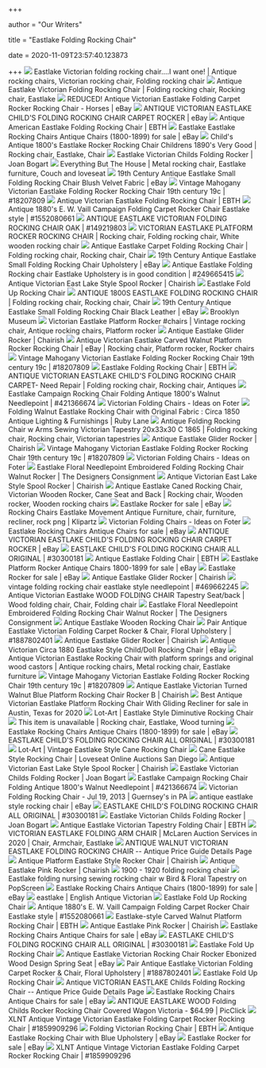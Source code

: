 +++
        
author = "Our Writers"
        
title = "Eastlake Folding Rocking Chair"
        
date = 2020-11-09T23:57:40.123873
        
+++
[ ![](https://i.pinimg.com/originals/5d/cb/cf/5dcbcfc1e7ef36f6042fcd521cc63e9c.jpg)](https://i.pinimg.com/originals/5d/cb/cf/5dcbcfc1e7ef36f6042fcd521cc63e9c.jpg) Eastlake Victorian folding rocking chair....I want one! | Antique rocking  chairs, Victorian rocking chair, Folding rocking chair
[ ![](https://i.pinimg.com/originals/d2/e9/2a/d2e92afc34ef296c654239b8bb483ed7.jpg)](https://i.pinimg.com/originals/d2/e9/2a/d2e92afc34ef296c654239b8bb483ed7.jpg) Antique Eastlake Victorian Folding Rocking Chair | Folding rocking chair, Rocking  chair, Eastlake
[ ![](https://i.ebayimg.com/images/g/z-kAAOSwE0JY-sln/s-l400.jpg)](https://i.ebayimg.com/images/g/z-kAAOSwE0JY-sln/s-l400.jpg) REDUCED! Antique Victorian Eastlake Folding Carpet Rocker Rocking Chair -  Horses | eBay
[ ![](https://i.ebayimg.com/images/g/y-YAAOSw2x1XKryR/s-l300.jpg)](https://i.ebayimg.com/images/g/y-YAAOSw2x1XKryR/s-l300.jpg) ANTIQUE VICTORIAN EASTLAKE CHILD'S FOLDING ROCKING CHAIR CARPET ROCKER |  eBay
[ ![](https://ebth-com-production.imgix.net/2018/02/15/11/57/20/ab15256a-6bb5-48ef-9b60-4f780e11f71b/1518713665674-95f9e428d0078274a517135597c94401e07c7b69fa753cbf3e4a644993440ae9.JPG?ixlib=rb-3.1.0&w=880&h=880&fit=crop&crop=&auto=format)](https://ebth-com-production.imgix.net/2018/02/15/11/57/20/ab15256a-6bb5-48ef-9b60-4f780e11f71b/1518713665674-95f9e428d0078274a517135597c94401e07c7b69fa753cbf3e4a644993440ae9.JPG?ixlib=rb-3.1.0&w=880&h=880&fit=crop&crop=&auto=format) Antique American Eastlake Folding Rocking Chair | EBTH
[ ![](https://i.ebayimg.com/thumbs/images/g/ma8AAOSw2vpfkr1S/s-l300.jpg)](https://i.ebayimg.com/thumbs/images/g/ma8AAOSw2vpfkr1S/s-l300.jpg) Eastlake Eastlake Rocking Chairs Antique Chairs (1800-1899) for sale | eBay
[ ![](https://i.pinimg.com/originals/1e/e6/02/1ee602b86b8c388e1aaec8b5e98fdcd1.jpg)](https://i.pinimg.com/originals/1e/e6/02/1ee602b86b8c388e1aaec8b5e98fdcd1.jpg) Child's Antique 1800's Eastlake Rocker Rocking Chair Childrens 1890's Very  Good | Rocking chair, Eastlake, Chair
[ ![](https://cdn.joanbogart.com/productImages/457a.jpg)](https://cdn.joanbogart.com/productImages/457a.jpg) Eastlake Victorian Childs Folding Rocker | Joan Bogart
[ ![](https://i.pinimg.com/originals/38/34/16/3834168498970c27f62a8f2be6f33db4.jpg)](https://i.pinimg.com/originals/38/34/16/3834168498970c27f62a8f2be6f33db4.jpg) Everything But The House | Metal rocking chair, Eastlake furniture, Couch  and loveseat
[ ![](https://i.ebayimg.com/images/g/qvgAAOSw~nFet2Yi/s-l300.png)](https://i.ebayimg.com/images/g/qvgAAOSw~nFet2Yi/s-l300.png) 19th Century Antique Eastlake Small Folding Rocking Chair Blush Velvet  Fabric | eBay
[ ![](https://thumbs.worthpoint.com/wpimages/images/images1/2/0703/27/2_7a4513c5c88574af8c4aedf2d457c2c4.jpg)](https://thumbs.worthpoint.com/wpimages/images/images1/2/0703/27/2_7a4513c5c88574af8c4aedf2d457c2c4.jpg) Vintage Mahogany Victorian Eastlake Folding Rocker Rocking Chair 19th  century 19c | #18207809
[ ![](https://ebth-com-production.imgix.net/2017/08/25/10/45/52/ee87d50a-0f12-4e07-bf45-00b570210dfd/DSC_0172.jpg?ixlib=rb-3.1.0&w=880&h=880&fit=crop&crop=&auto=format)](https://ebth-com-production.imgix.net/2017/08/25/10/45/52/ee87d50a-0f12-4e07-bf45-00b570210dfd/DSC_0172.jpg?ixlib=rb-3.1.0&w=880&h=880&fit=crop&crop=&auto=format) Antique Victorian Eastlake Folding Rocking Chair | EBTH
[ ![](https://thumbs.worthpoint.com/zoom/images1/1/1114/01/antique-1880s-vaill-campaign-folding_1_d5de073424d015549429d9651576360d.jpg)](https://thumbs.worthpoint.com/zoom/images1/1/1114/01/antique-1880s-vaill-campaign-folding_1_d5de073424d015549429d9651576360d.jpg) Antique 1880's E. W. Vaill Campaign Folding Carpet Rocker Chair Eastlake  style | #1552080661
[ ![](https://thumbs.worthpoint.com/zoom/images1/1/0411/25/antique-eastlake-victorian-folding_1_6c074b2ab858c7571244048810b3aa2a.jpg)](https://thumbs.worthpoint.com/zoom/images1/1/0411/25/antique-eastlake-victorian-folding_1_6c074b2ab858c7571244048810b3aa2a.jpg) ANTIQUE EASTLAKE VICTORIAN FOLDING ROCKING CHAIR OAK | #149219803
[ ![](https://i.pinimg.com/originals/2c/55/0b/2c550b8fea5f4a4b017bce28d6873741.jpg)](https://i.pinimg.com/originals/2c/55/0b/2c550b8fea5f4a4b017bce28d6873741.jpg) VICTORIAN EASTLAKE PLATFORM ROCKER ROCKING CHAIR | Rocking chair, Folding  rocking chair, White wooden rocking chair
[ ![](https://i.pinimg.com/originals/7d/f4/0d/7df40d29849bb2052c2429ef4fad8de1.jpg)](https://i.pinimg.com/originals/7d/f4/0d/7df40d29849bb2052c2429ef4fad8de1.jpg) Antique Eastlake Carpet Folding Rocking Chair | Folding rocking chair, Rocking  chair, Chair
[ ![](https://i.ebayimg.com/images/g/vWMAAOSwZlhe0~~f/s-l400.jpg)](https://i.ebayimg.com/images/g/vWMAAOSwZlhe0~~f/s-l400.jpg) 19th Century Antique Eastlake Small Folding Rocking Chair Upholstery | eBay
[ ![](https://thumbs.worthpoint.com/zoom/images1/1/1211/04/antique-eastlake-folding-rocking_1_784c8ae267de1c2518bf05271c5103f3.jpg)](https://thumbs.worthpoint.com/zoom/images1/1/1211/04/antique-eastlake-folding-rocking_1_784c8ae267de1c2518bf05271c5103f3.jpg) Antique Eastlake Folding Rocking chair Eastlake Upholstery is in good  condition | #249665415
[ ![](https://chairish-prod.freetls.fastly.net/image/product/master/9c6eae18-cafd-41f3-9a87-04f13aa79229/antique-victorian-east-lake-style-spool-rocker-4317)](https://chairish-prod.freetls.fastly.net/image/product/master/9c6eae18-cafd-41f3-9a87-04f13aa79229/antique-victorian-east-lake-style-spool-rocker-4317) Antique Victorian East Lake Style Spool Rocker | Chairish
[ ![](http://ancientpoint.com/imgs/a/g/q/x/f/eastlake_fold_up_rocking_chair_1_lgw.jpg)](http://ancientpoint.com/imgs/a/g/q/x/f/eastlake_fold_up_rocking_chair_1_lgw.jpg) Eastlake Fold Up Rocking Chair
[ ![](https://i.pinimg.com/originals/58/6b/83/586b83de8c22acc6cdfa77631233bfdf.jpg)](https://i.pinimg.com/originals/58/6b/83/586b83de8c22acc6cdfa77631233bfdf.jpg) ANTIQUE 1800S EASTLAKE FOLDING ROCKING CHAIR | Folding rocking chair, Rocking  chair, Chair
[ ![](https://i.ebayimg.com/images/g/amwAAOSwF8le0~6u/s-l400.jpg)](https://i.ebayimg.com/images/g/amwAAOSwF8le0~6u/s-l400.jpg) 19th Century Antique Eastlake Small Folding Rocking Chair Black Leather |  eBay
[ ![](https://d1lfxha3ugu3d4.cloudfront.net/images/opencollection/objects/size2/1991.102_IMLS_SL2.jpg)](https://d1lfxha3ugu3d4.cloudfront.net/images/opencollection/objects/size2/1991.102_IMLS_SL2.jpg) Brooklyn Museum
[ ![](https://i.pinimg.com/736x/a1/ff/4f/a1ff4fe75d225482d19bc281fe97c92e.jpg)](https://i.pinimg.com/736x/a1/ff/4f/a1ff4fe75d225482d19bc281fe97c92e.jpg) Victorian Eastlake Platform Rocker #chairs | Vintage rocking chair, Antique rocking  chairs, Platform rocker
[ ![](https://chairish-prod.freetls.fastly.net/image/product/master/96ebc44b-ef9c-4dd8-8134-23d2aa0e89fe/antique-eastlake-glider-rocker-4900)](https://chairish-prod.freetls.fastly.net/image/product/master/96ebc44b-ef9c-4dd8-8134-23d2aa0e89fe/antique-eastlake-glider-rocker-4900) Antique Eastlake Glider Rocker | Chairish
[ ![](https://i.pinimg.com/originals/4e/25/6d/4e256d8e48ba43dc265cee02ebec4035.jpg)](https://i.pinimg.com/originals/4e/25/6d/4e256d8e48ba43dc265cee02ebec4035.jpg) Antique Victorian Eastlake Carved Walnut Platform Rocker Rocking Chair |  eBay | Rocking chair, Platform rocker, Rocker chairs
[ ![](https://thumbs.worthpoint.com/wpimages/images/images3/2/0703/27/2_7a4513c5c88574af8c4aedf2d457c2c4.jpg)](https://thumbs.worthpoint.com/wpimages/images/images3/2/0703/27/2_7a4513c5c88574af8c4aedf2d457c2c4.jpg) Vintage Mahogany Victorian Eastlake Folding Rocker Rocking Chair 19th  century 19c | #18207809
[ ![](https://ebth-com-production.imgix.net/2014/04/13/18/03/31/100/WC2_2014_04_11_435.JPG?ixlib=rb-3.1.0&w=880&h=880&fit=crop&crop=&auto=format)](https://ebth-com-production.imgix.net/2014/04/13/18/03/31/100/WC2_2014_04_11_435.JPG?ixlib=rb-3.1.0&w=880&h=880&fit=crop&crop=&auto=format) Eastlake Folding Rocking Chair | EBTH
[ ![](https://i.pinimg.com/originals/9d/2b/51/9d2b518b8e9ae376e78d9a583dfb3615.jpg)](https://i.pinimg.com/originals/9d/2b/51/9d2b518b8e9ae376e78d9a583dfb3615.jpg) ANTIQUE VICTORIAN EASTLAKE CHILD'S FOLDING ROCKING CHAIR CARPET- Need  Repair | Folding rocking chair, Rocking chair, Antiques
[ ![](https://thumbs.worthpoint.com/zoom/images1/1/0313/12/eastlake-campaign-rocking-chair_1_aedd8a7a89ee8fb0c0607dafc16d81d4.jpg)](https://thumbs.worthpoint.com/zoom/images1/1/0313/12/eastlake-campaign-rocking-chair_1_aedd8a7a89ee8fb0c0607dafc16d81d4.jpg) Eastlake Campaign Rocking Chair Folding Antique 1800's Walnut Needlepoint |  #421366674
[ ![](https://foter.com/photos/244/antique-victorian-wood-folding-rocking-chair-antique-is-a-bit-of-an-overstatement-seeing-it-bears-a-label-about-how-much-used-etc-it-is-the-spitting-image-of-one-i-bought-new-for-10-00-in-a-furniture.jpg?s=ts3)](https://foter.com/photos/244/antique-victorian-wood-folding-rocking-chair-antique-is-a-bit-of-an-overstatement-seeing-it-bears-a-label-about-how-much-used-etc-it-is-the-spitting-image-of-one-i-bought-new-for-10-00-in-a-furniture.jpg?s=ts3) Victorian Folding Chairs - Ideas on Foter
[ ![](https://cdn0.rubylane.com/_pod/item/767013/CA060/Folding-Walnut-Eastlake-Rocking-Chair-Original-pic-1A-2048-84-f.jpg)](https://cdn0.rubylane.com/_pod/item/767013/CA060/Folding-Walnut-Eastlake-Rocking-Chair-Original-pic-1A-2048-84-f.jpg) Folding Walnut Eastlake Rocking Chair with Original Fabric : Circa 1850  Antique Lighting & Furnishings | Ruby Lane
[ ![](https://i.pinimg.com/originals/bc/d3/d7/bcd3d74e36980d9951d6adb2072f469b.jpg)](https://i.pinimg.com/originals/bc/d3/d7/bcd3d74e36980d9951d6adb2072f469b.jpg) Antique Folding Rocking Chair w Arms Sewing Victorian Tapestry 20x33x30 C  1865 | Folding rocking chair, Rocking chair, Victorian tapestries
[ ![](https://chairish-prod.freetls.fastly.net/image/product/sized/34488b13-7f63-4806-9148-6cffe56e79dc/antique-eastlake-glider-rocker-0394?aspect=fit&width=640&height=640)](https://chairish-prod.freetls.fastly.net/image/product/sized/34488b13-7f63-4806-9148-6cffe56e79dc/antique-eastlake-glider-rocker-0394?aspect=fit&width=640&height=640) Antique Eastlake Glider Rocker | Chairish
[ ![](https://thumbs.worthpoint.com/wpimages/images/images2/2/0703/27/2_7a4513c5c88574af8c4aedf2d457c2c4.jpg)](https://thumbs.worthpoint.com/wpimages/images/images2/2/0703/27/2_7a4513c5c88574af8c4aedf2d457c2c4.jpg) Vintage Mahogany Victorian Eastlake Folding Rocker Rocking Chair 19th  century 19c | #18207809
[ ![](https://foter.com/photos/363/antique-1880s-victorian-campaign-folding-carpet-rocker-chair-eastlake.jpg?s=pi)](https://foter.com/photos/363/antique-1880s-victorian-campaign-folding-carpet-rocker-chair-eastlake.jpg?s=pi) Victorian Folding Chairs - Ideas on Foter
[ ![](https://www.thedesignersconsignment.com/sites/thedesignersconsignment.com/files/items/2017/01/26/DSC09585.jpg)](https://www.thedesignersconsignment.com/sites/thedesignersconsignment.com/files/items/2017/01/26/DSC09585.jpg) Eastlake Floral Needlepoint Embroidered Folding Rocking Chair Walnut Rocker  | The Designers Consignment
[ ![](https://chairish-prod.freetls.fastly.net/image/product/sized/df7196a0-d39f-421b-86da-6bf6a9504c64/antique-victorian-east-lake-style-spool-rocker-9987?aspect=fit&width=640&height=640)](https://chairish-prod.freetls.fastly.net/image/product/sized/df7196a0-d39f-421b-86da-6bf6a9504c64/antique-victorian-east-lake-style-spool-rocker-9987?aspect=fit&width=640&height=640) Antique Victorian East Lake Style Spool Rocker | Chairish
[ ![](https://i.pinimg.com/originals/e4/f7/aa/e4f7aa067c463b15da734f483e480340.jpg)](https://i.pinimg.com/originals/e4/f7/aa/e4f7aa067c463b15da734f483e480340.jpg) Antique Eastlake Caned Rocking Chair, Victorian Wooden Rocker, Cane Seat  and Back | Rocking chair, Wooden rocker, Wooden rocking chairs
[ ![](https://i.ebayimg.com/thumbs/images/g/5uMAAOSwLApdpdX3/s-l225.jpg)](https://i.ebayimg.com/thumbs/images/g/5uMAAOSwLApdpdX3/s-l225.jpg) Eastlake Rocker for sale | eBay
[ ![](https://c0.klipartz.com/pngpicture/535/175/gratis-png-mecedoras-sillas-movimiento-antiguo-mueble-silla.png)](https://c0.klipartz.com/pngpicture/535/175/gratis-png-mecedoras-sillas-movimiento-antiguo-mueble-silla.png) Rocking Chairs Eastlake Movement Antique Furniture, chair, furniture,  recliner, rock png | Klipartz
[ ![](https://foter.com/photos/title/victorian-folding-chairs.jpg)](https://foter.com/photos/title/victorian-folding-chairs.jpg) Victorian Folding Chairs - Ideas on Foter
[ ![](https://i.ebayimg.com/thumbs/images/g/7JUAAOSwECtfl0BI/s-l300.jpg)](https://i.ebayimg.com/thumbs/images/g/7JUAAOSwECtfl0BI/s-l300.jpg) Eastlake Rocking Chairs Antique Chairs for sale | eBay
[ ![](https://i.ebayimg.com/images/g/qyQAAOSwNsdXRI8j/s-l640.jpg)](https://i.ebayimg.com/images/g/qyQAAOSwNsdXRI8j/s-l640.jpg) ANTIQUE VICTORIAN EASTLAKE CHILD'S FOLDING ROCKING CHAIR CARPET ROCKER |  eBay
[ ![](https://thumbs.worthpoint.com/zoom/images1/1/0907/20/eastlake-childs-folding-rocking-chair-all_1_fd4d4781e2550b1dfe26bbdca9cbbf9c.jpg)](https://thumbs.worthpoint.com/zoom/images1/1/0907/20/eastlake-childs-folding-rocking-chair-all_1_fd4d4781e2550b1dfe26bbdca9cbbf9c.jpg) EASTLAKE CHILD'S FOLDING ROCKING CHAIR ALL ORIGINAL | #30300181
[ ![](https://ebth-com-production.imgix.net/2018/05/10/13/26/26/5c0f2335-9aac-4ae0-9754-9b6a6a23740c/HT9A6138.jpg?ixlib=rb-3.1.0&w=880&h=880&fit=crop&crop=&auto=format)](https://ebth-com-production.imgix.net/2018/05/10/13/26/26/5c0f2335-9aac-4ae0-9754-9b6a6a23740c/HT9A6138.jpg?ixlib=rb-3.1.0&w=880&h=880&fit=crop&crop=&auto=format) Antique Eastlake Folding Chair | EBTH
[ ![](https://i.ebayimg.com/thumbs/images/g/2QgAAOSwWI5b6lUD/s-l300.jpg)](https://i.ebayimg.com/thumbs/images/g/2QgAAOSwWI5b6lUD/s-l300.jpg) Eastlake Platform Rocker Antique Chairs 1800-1899 for sale | eBay
[ ![](https://i.ebayimg.com/thumbs/images/g/2LEAAOSwVH1fg43S/s-l225.jpg)](https://i.ebayimg.com/thumbs/images/g/2LEAAOSwVH1fg43S/s-l225.jpg) Eastlake Rocker for sale | eBay
[ ![](https://chairish-prod.freetls.fastly.net/image/product/sized/9d2225e7-3527-412b-87ac-31e502f1536a/antique-eastlake-glider-rocker-5782?aspect=fit&width=640&height=640)](https://chairish-prod.freetls.fastly.net/image/product/sized/9d2225e7-3527-412b-87ac-31e502f1536a/antique-eastlake-glider-rocker-5782?aspect=fit&width=640&height=640) Antique Eastlake Glider Rocker | Chairish
[ ![](https://thumbs.worthpoint.com/zoom/images1/1/0813/27/vintage-folding-rocking-chair_1_e449dac3cd2ec4d477936c271561edfb.jpg)](https://thumbs.worthpoint.com/zoom/images1/1/0813/27/vintage-folding-rocking-chair_1_e449dac3cd2ec4d477936c271561edfb.jpg) vintage folding rocking chair eastlake style needlepoint | #469662245
[ ![](https://i.pinimg.com/originals/a5/8f/a9/a58fa9590eea7552430a712cc76de255.jpg)](https://i.pinimg.com/originals/a5/8f/a9/a58fa9590eea7552430a712cc76de255.jpg) Antique Victorian Eastlake WOOD FOLDING CHAIR Tapestry Seat/back | Wood folding  chair, Chair, Folding chair
[ ![](https://www.thedesignersconsignment.com/sites/thedesignersconsignment.com/files/items/2017/01/26/DSC09583.jpg)](https://www.thedesignersconsignment.com/sites/thedesignersconsignment.com/files/items/2017/01/26/DSC09583.jpg) Eastlake Floral Needlepoint Embroidered Folding Rocking Chair Walnut Rocker  | The Designers Consignment
[ ![](https://savacoolandsons.blob.core.windows.net/photos/27550/27550-87qc.jpeg)](https://savacoolandsons.blob.core.windows.net/photos/27550/27550-87qc.jpeg) Antique Eastlake Wooden Rocking Chair
[ ![](https://thumbs.worthpoint.com/zoom/images1/1/0917/22/pair-antique-eastlake-victorian_1_40db12f003dd374382d27162cf586f0c.jpg)](https://thumbs.worthpoint.com/zoom/images1/1/0917/22/pair-antique-eastlake-victorian_1_40db12f003dd374382d27162cf586f0c.jpg) Pair Antique Eastlake Victorian Folding Carpet Rocker & Chair, Floral  Upholstery | #1887802401
[ ![](https://chairish-prod.freetls.fastly.net/image/product/sized/da84f14e-8518-4529-bb82-23792108a599/antique-eastlake-glider-rocker-7001?aspect=fit&width=640&height=640)](https://chairish-prod.freetls.fastly.net/image/product/sized/da84f14e-8518-4529-bb82-23792108a599/antique-eastlake-glider-rocker-7001?aspect=fit&width=640&height=640) Antique Eastlake Glider Rocker | Chairish
[ ![](https://i.ebayimg.com/images/g/inMAAOSwYl5fjKw0/s-l300.jpg)](https://i.ebayimg.com/images/g/inMAAOSwYl5fjKw0/s-l300.jpg) Antique Victorian Circa 1880 Eastlake Style Child/Doll Rocking Chair | eBay
[ ![](https://i.pinimg.com/originals/e7/5f/13/e75f130813b93b69193c83e9c1e9b27f.jpg)](https://i.pinimg.com/originals/e7/5f/13/e75f130813b93b69193c83e9c1e9b27f.jpg) Antique Victorian Eastlake Rocking Chair with platform springs and original  wood castors | Antique rocking chairs, Metal rocking chair, Eastlake  furniture
[ ![](https://thumbs.worthpoint.com/wpimages/images/images4/2/0703/27/2_7a4513c5c88574af8c4aedf2d457c2c4.jpg)](https://thumbs.worthpoint.com/wpimages/images/images4/2/0703/27/2_7a4513c5c88574af8c4aedf2d457c2c4.jpg) Vintage Mahogany Victorian Eastlake Folding Rocker Rocking Chair 19th  century 19c | #18207809
[ ![](https://chairish-prod.freetls.fastly.net/image/product/sized/72550738-b747-4f7e-9086-860bd8354f4e/antique-eastlake-victorian-turned-walnut-blue-platform-rocking-chair-rocker-b-6403?aspect=fit&width=640&height=640)](https://chairish-prod.freetls.fastly.net/image/product/sized/72550738-b747-4f7e-9086-860bd8354f4e/antique-eastlake-victorian-turned-walnut-blue-platform-rocking-chair-rocker-b-6403?aspect=fit&width=640&height=640) Antique Eastlake Victorian Turned Walnut Blue Platform Rocking Chair Rocker  B | Chairish
[ ![](https://pixl.varagesale.com/http://s3.amazonaws.com/hopshop-image-store-production/139156886/c68fb6448cf347edf60ea09e3c8e2fd5.jpg?_ver=large_uploader_thumbnail&w=640&h=640&fit=crop&s=80b616210cc1aae0eea25c1178f59218)](https://pixl.varagesale.com/http://s3.amazonaws.com/hopshop-image-store-production/139156886/c68fb6448cf347edf60ea09e3c8e2fd5.jpg?_ver=large_uploader_thumbnail&w=640&h=640&fit=crop&s=80b616210cc1aae0eea25c1178f59218) Best Antique Victorian Eastlake Platform Rocking Chair With Gliding  Recliner for sale in Austin, Texas for 2020
[ ![](https://static1.lot-art.com/public/upl/49/Eastlake-Style-Diminutive-Rocking-Chair_1567422561_6982.jpg)](https://static1.lot-art.com/public/upl/49/Eastlake-Style-Diminutive-Rocking-Chair_1567422561_6982.jpg) Lot-Art | Eastlake Style Diminutive Rocking Chair
[ ![](https://i.pinimg.com/originals/6c/dd/5a/6cdd5ae6df8e68d3afc3704b6b785e10.jpg)](https://i.pinimg.com/originals/6c/dd/5a/6cdd5ae6df8e68d3afc3704b6b785e10.jpg) This item is unavailable | Rocking chair, Eastlake, Wood turning
[ ![](https://i.ebayimg.com/thumbs/images/g/QiUAAOSwlAVfIwi0/s-l300.jpg)](https://i.ebayimg.com/thumbs/images/g/QiUAAOSwlAVfIwi0/s-l300.jpg) Eastlake Rocking Chairs Antique Chairs (1800-1899) for sale | eBay
[ ![](https://thumbs.worthpoint.com/zoom/images3/1/0907/20/eastlake-childs-folding-rocking-chair-all_1_fd4d4781e2550b1dfe26bbdca9cbbf9c.jpg)](https://thumbs.worthpoint.com/zoom/images3/1/0907/20/eastlake-childs-folding-rocking-chair-all_1_fd4d4781e2550b1dfe26bbdca9cbbf9c.jpg) EASTLAKE CHILD'S FOLDING ROCKING CHAIR ALL ORIGINAL | #30300181
[ ![](https://static1.lot-art.com/public/upl/9/Vintage-Eastlake-Style-Cane-Rocking-Chair_1567442657_8268.jpg)](https://static1.lot-art.com/public/upl/9/Vintage-Eastlake-Style-Cane-Rocking-Chair_1567442657_8268.jpg) Lot-Art | Vintage Eastlake Style Cane Rocking Chair
[ ![](https://cdn.filestackcontent.com/resize=w:528,h:528,f:crop/auto_image/compress/quality=v:60/7UlE4tFT0OTKimDlQt3A)](https://cdn.filestackcontent.com/resize=w:528,h:528,f:crop/auto_image/compress/quality=v:60/7UlE4tFT0OTKimDlQt3A) Cane Eastlake Style Rocking Chair | Loveseat Online Auctions San Diego
[ ![](https://chairish-prod.freetls.fastly.net/image/product/sized/9aefd37b-f3ed-4f75-acfb-28fb81ee0a34/antique-victorian-east-lake-style-spool-rocker-4847?aspect=fit&width=640&height=640)](https://chairish-prod.freetls.fastly.net/image/product/sized/9aefd37b-f3ed-4f75-acfb-28fb81ee0a34/antique-victorian-east-lake-style-spool-rocker-4847?aspect=fit&width=640&height=640) Antique Victorian East Lake Style Spool Rocker | Chairish
[ ![](https://cdn.joanbogart.com/productImages/457c.jpg)](https://cdn.joanbogart.com/productImages/457c.jpg) Eastlake Victorian Childs Folding Rocker | Joan Bogart
[ ![](https://thumbs.worthpoint.com/zoom/images2/1/0313/12/eastlake-campaign-rocking-chair_1_aedd8a7a89ee8fb0c0607dafc16d81d4.jpg)](https://thumbs.worthpoint.com/zoom/images2/1/0313/12/eastlake-campaign-rocking-chair_1_aedd8a7a89ee8fb0c0607dafc16d81d4.jpg) Eastlake Campaign Rocking Chair Folding Antique 1800's Walnut Needlepoint |  #421366674
[ ![](https://p1.liveauctioneers.com/663/42095/18330911_1_x.jpg?auto=webp&format=pjpg&version=1371261608&width=512)](https://p1.liveauctioneers.com/663/42095/18330911_1_x.jpg?auto=webp&format=pjpg&version=1371261608&width=512) Victorian Folding Rocking Chair - Jul 19, 2013 | Guernsey's in PA
[ ![](https://i.ebayimg.com/images/g/260AAOSwaU5eLfpE/s-l300.jpg)](https://i.ebayimg.com/images/g/260AAOSwaU5eLfpE/s-l300.jpg) antique eastlake style rocking chair | eBay
[ ![](https://thumbs.worthpoint.com/zoom/images2/1/0907/20/eastlake-childs-folding-rocking-chair-all_1_fd4d4781e2550b1dfe26bbdca9cbbf9c.jpg)](https://thumbs.worthpoint.com/zoom/images2/1/0907/20/eastlake-childs-folding-rocking-chair-all_1_fd4d4781e2550b1dfe26bbdca9cbbf9c.jpg) EASTLAKE CHILD'S FOLDING ROCKING CHAIR ALL ORIGINAL | #30300181
[ ![](https://cdn.joanbogart.com/productImages/457b.jpg)](https://cdn.joanbogart.com/productImages/457b.jpg) Eastlake Victorian Childs Folding Rocker | Joan Bogart
[ ![](https://ebth-com-production.imgix.net/2015/10/16/15/54/27/810/_DSC6229.jpg?ixlib=rb-3.1.0&w=880&h=880&fit=crop&crop=&auto=format)](https://ebth-com-production.imgix.net/2015/10/16/15/54/27/810/_DSC6229.jpg?ixlib=rb-3.1.0&w=880&h=880&fit=crop&crop=&auto=format) Antique Eastlake Victorian Tapestry Folding Chair | EBTH
[ ![](https://i.pinimg.com/originals/56/b3/f2/56b3f29fb1fde0d14d3c4cc2843ab296.png)](https://i.pinimg.com/originals/56/b3/f2/56b3f29fb1fde0d14d3c4cc2843ab296.png) VICTORIAN EASTLAKE FOLDING ARM CHAIR | McLaren Auction Services in 2020 |  Chair, Armchair, Eastlake
[ ![](https://www.antiquesnavigator.com/archive/2012/02/26/230747222321.jpg)](https://www.antiquesnavigator.com/archive/2012/02/26/230747222321.jpg) ANTIQUE WALNUT VICTORIAN EASTLAKE FOLDING ROCKING CHAIR -- Antique Price  Guide Details Page
[ ![](https://chairish-prod.freetls.fastly.net/image/product/sized/5b99da0b-1583-4611-9321-13de98d10891/antique-platform-eastlake-style-rocker-chair-6500?aspect=fit&width=640&height=640)](https://chairish-prod.freetls.fastly.net/image/product/sized/5b99da0b-1583-4611-9321-13de98d10891/antique-platform-eastlake-style-rocker-chair-6500?aspect=fit&width=640&height=640) Antique Platform Eastlake Style Rocker Chair | Chairish
[ ![](https://chairish-prod.freetls.fastly.net/image/product/sized/fe6fef7a-eb0b-430a-a831-1eb742b3bbe0/antique-eastlake-pink-rocker-5123?aspect=fit&width=640&height=640)](https://chairish-prod.freetls.fastly.net/image/product/sized/fe6fef7a-eb0b-430a-a831-1eb742b3bbe0/antique-eastlake-pink-rocker-5123?aspect=fit&width=640&height=640) Antique Eastlake Pink Rocker | Chairish
[ ![](https://i.pinimg.com/originals/a1/4e/ba/a14eba467c493f1e9870762b46e54f0a.jpg)](https://i.pinimg.com/originals/a1/4e/ba/a14eba467c493f1e9870762b46e54f0a.jpg) 1900 - 1920 folding rocking chair
[ ![](https://1c1b5437282f85802da4-9df0c7f1455939cd248352d129a73f21.ssl.cf1.rackcdn.com/161349216_eastlake-folding-nursing-sewing-rocking-chair-w-bird-.jpg)](https://1c1b5437282f85802da4-9df0c7f1455939cd248352d129a73f21.ssl.cf1.rackcdn.com/161349216_eastlake-folding-nursing-sewing-rocking-chair-w-bird-.jpg) Eastlake folding nursing sewing rocking chair w Bird & Floral Tapestry on  PopScreen
[ ![](https://i.ebayimg.com/thumbs/images/g/0rUAAOSwfpVZGzLH/s-l300.jpg)](https://i.ebayimg.com/thumbs/images/g/0rUAAOSwfpVZGzLH/s-l300.jpg) Eastlake Rocking Chairs Antique Chairs (1800-1899) for sale | eBay
[ ![](http://englishantiquevictorian.com/wp-content/image/Eastlake-Campaign-Needlepoint-Folding-Rocking-Chair-Walnut-Rocker-Covered-Wagon-08-ic.jpg)](http://englishantiquevictorian.com/wp-content/image/Eastlake-Campaign-Needlepoint-Folding-Rocking-Chair-Walnut-Rocker-Covered-Wagon-08-ic.jpg) eastlake | English Antique Victorian
[ ![](http://ancientpoint.com/imgs/a/g/q/x/f/eastlake_fold_up_rocking_chair_6_lgw.jpg)](http://ancientpoint.com/imgs/a/g/q/x/f/eastlake_fold_up_rocking_chair_6_lgw.jpg) Eastlake Fold Up Rocking Chair
[ ![](https://thumbs.worthpoint.com/zoom/images2/1/1114/01/antique-1880s-vaill-campaign-folding_1_d5de073424d015549429d9651576360d.jpg)](https://thumbs.worthpoint.com/zoom/images2/1/1114/01/antique-1880s-vaill-campaign-folding_1_d5de073424d015549429d9651576360d.jpg) Antique 1880's E. W. Vaill Campaign Folding Carpet Rocker Chair Eastlake  style | #1552080661
[ ![](https://ebth-com-production.imgix.net/2017/10/06/16/25/41/263c9f49-50a9-4ee9-8905-1f6b7206caa9/JJM_5516.jpg?ixlib=rb-3.1.0&w=880&h=880&fit=crop&crop=&auto=format)](https://ebth-com-production.imgix.net/2017/10/06/16/25/41/263c9f49-50a9-4ee9-8905-1f6b7206caa9/JJM_5516.jpg?ixlib=rb-3.1.0&w=880&h=880&fit=crop&crop=&auto=format) Eastlake-style Carved Walnut Platform Rocking Chair | EBTH
[ ![](https://chairish-prod.freetls.fastly.net/image/product/sized/8e2e4b86-b2c5-4252-9e32-c98b0f188ff9/antique-eastlake-pink-rocker-7202?aspect=fit&width=640&height=640)](https://chairish-prod.freetls.fastly.net/image/product/sized/8e2e4b86-b2c5-4252-9e32-c98b0f188ff9/antique-eastlake-pink-rocker-7202?aspect=fit&width=640&height=640) Antique Eastlake Pink Rocker | Chairish
[ ![](https://i.ebayimg.com/thumbs/images/g/O8IAAOxyeR9TK5IL/s-l225.jpg)](https://i.ebayimg.com/thumbs/images/g/O8IAAOxyeR9TK5IL/s-l225.jpg) Eastlake Rocking Chairs Antique Chairs for sale | eBay
[ ![](https://thumbs.worthpoint.com/zoom/images4/1/0907/20/eastlake-childs-folding-rocking-chair-all_1_fd4d4781e2550b1dfe26bbdca9cbbf9c.jpg)](https://thumbs.worthpoint.com/zoom/images4/1/0907/20/eastlake-childs-folding-rocking-chair-all_1_fd4d4781e2550b1dfe26bbdca9cbbf9c.jpg) EASTLAKE CHILD'S FOLDING ROCKING CHAIR ALL ORIGINAL | #30300181
[ ![](http://ancientpoint.com/imgs/a/g/q/x/f/eastlake_fold_up_rocking_chair_2_lgw.jpg)](http://ancientpoint.com/imgs/a/g/q/x/f/eastlake_fold_up_rocking_chair_2_lgw.jpg) Eastlake Fold Up Rocking Chair
[ ![](https://i.ebayimg.com/images/g/NFoAAOSwq1NfID9Y/s-l300.jpg)](https://i.ebayimg.com/images/g/NFoAAOSwq1NfID9Y/s-l300.jpg) Antique Eastlake Victorian Rocking Chair Rocker Ebonized Wood Design Spring  Seat | eBay
[ ![](https://thumbs.worthpoint.com/zoom/images2/1/0917/22/pair-antique-eastlake-victorian_1_40db12f003dd374382d27162cf586f0c.jpg)](https://thumbs.worthpoint.com/zoom/images2/1/0917/22/pair-antique-eastlake-victorian_1_40db12f003dd374382d27162cf586f0c.jpg) Pair Antique Eastlake Victorian Folding Carpet Rocker & Chair, Floral  Upholstery | #1887802401
[ ![](http://ancientpoint.com/imgs/a/g/q/x/f/eastlake_fold_up_rocking_chair_4_lgw.jpg)](http://ancientpoint.com/imgs/a/g/q/x/f/eastlake_fold_up_rocking_chair_4_lgw.jpg) Eastlake Fold Up Rocking Chair
[ ![](https://www.antiquesnavigator.com/archive/2010/04/04/370356705470.jpg)](https://www.antiquesnavigator.com/archive/2010/04/04/370356705470.jpg) Antique VICTORIAN EASTLAKE Childs Folding Rocking Chair -- Antique Price  Guide Details Page
[ ![](https://i.ebayimg.com/thumbs/images/g/7-AAAOSwax5Yrj~M/s-l225.jpg)](https://i.ebayimg.com/thumbs/images/g/7-AAAOSwax5Yrj~M/s-l225.jpg) Eastlake Rocking Chairs Antique Chairs for sale | eBay
[ ![](https://www.picclickimg.com/d/l400/pict/223135542918_/Antique-Eastlake-Wood-Folding-Childs-Rocker-Rocking-Chair.jpg)](https://www.picclickimg.com/d/l400/pict/223135542918_/Antique-Eastlake-Wood-Folding-Childs-Rocker-Rocking-Chair.jpg) ANTIQUE EASTLAKE WOOD Folding Childs Rocker Rocking Chair Covered Wagon  Victoria - $64.99 | PicClick
[ ![](https://thumbs.worthpoint.com/zoom/images4/1/0217/04/xlnt-antique-vintage-victorian_1_83e8f96592ba0b19607465118d09f101.jpg)](https://thumbs.worthpoint.com/zoom/images4/1/0217/04/xlnt-antique-vintage-victorian_1_83e8f96592ba0b19607465118d09f101.jpg) XLNT Antique Vintage Victorian Eastlake Folding Carpet Rocker Rocking Chair  | #1859909296
[ ![](https://ebth-com-production.imgix.net/2018/06/28/12/43/01/69ca7eeb-03de-497a-b8c4-211aa382267f/JJM_7536.jpg?ixlib=rb-3.1.0&w=880&h=880&fit=crop&crop=&auto=format)](https://ebth-com-production.imgix.net/2018/06/28/12/43/01/69ca7eeb-03de-497a-b8c4-211aa382267f/JJM_7536.jpg?ixlib=rb-3.1.0&w=880&h=880&fit=crop&crop=&auto=format) Folding Victorian Rocking Chair | EBTH
[ ![](https://i.ebayimg.com/images/g/Pw8AAOSwZQRYWBjl/s-l300.jpg)](https://i.ebayimg.com/images/g/Pw8AAOSwZQRYWBjl/s-l300.jpg) Antique Eastlake Rocking Chair with Blue Upholstery | eBay
[ ![](https://i.ebayimg.com/thumbs/images/g/SW8AAOSw9VxfZeiE/s-l225.jpg)](https://i.ebayimg.com/thumbs/images/g/SW8AAOSw9VxfZeiE/s-l225.jpg) Eastlake Rocker for sale | eBay
[ ![](https://thumbs.worthpoint.com/zoom/images1/1/0217/04/xlnt-antique-vintage-victorian_1_83e8f96592ba0b19607465118d09f101.jpg)](https://thumbs.worthpoint.com/zoom/images1/1/0217/04/xlnt-antique-vintage-victorian_1_83e8f96592ba0b19607465118d09f101.jpg) XLNT Antique Vintage Victorian Eastlake Folding Carpet Rocker Rocking Chair  | #1859909296
